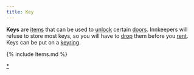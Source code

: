 ```yaml
---
title: Key
---
```


**Keys** are [items](item "wikilink") that can be used to
[unlock](unlock "wikilink") certain [doors](door "wikilink"). Innkeepers
will refuse to store most keys, so you will have to
[drop](drop "wikilink") them before you [rent](rent "wikilink"). Keys
can be put on a [keyring](keyring "wikilink").

{% include Items.md %}

[\*](Category:_Keys "wikilink")